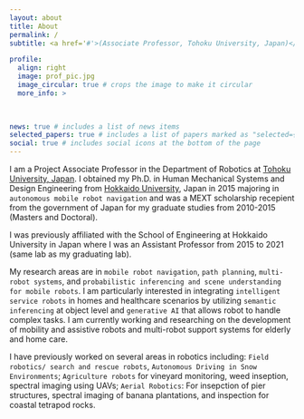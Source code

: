 ```yaml
---
layout: about
title: About
permalink: /
subtitle: <a href='#'>(Associate Professor, Tohoku University, Japan)</a>. 

profile:
  align: right
  image: prof_pic.jpg
  image_circular: true # crops the image to make it circular
  more_info: >
       
    

news: true # includes a list of news items
selected_papers: true # includes a list of papers marked as "selected={true}"
social: true # includes social icons at the bottom of the page
---
```


I am a Project Associate Professor in the Department of Robotics at [Tohoku University, Japan](https://www.tohoku.ac.jp/en/). I obtained my Ph.D. in Human Mechanical Systems and Design Engineering from [Hokkaido University](https://www.global.hokudai.ac.jp/), Japan in 2015 majoring in `autonomous mobile robot navigation` and was a MEXT scholarship recepient from the government of Japan for my graduate studies from 2010-2015 (Masters and Doctoral). 

I was previously affiliated with the School of Engineering at Hokkaido University in Japan where I was an Assistant Professor from 2015 to 2021 (same lab as my graduating lab).  

My research areas are in `mobile robot navigation`, `path planning`, `multi-robot systems`, and `probabilistic inferencing and scene understanding for mobile robots`. I am particularly interested in integrating `intelligent service robots` in homes and healthcare scenarios by utilizing `semantic inferencing` at object level and `generative AI` that allows robot to handle complex tasks. I am currently working and researching on the development of mobility and assistive robots and multi-robot support systems for elderly and home care.  

I have previously worked on several areas in robotics including: `Field robotics/ search and rescue robots`,  `Autonomous Driving in Snow Environments`; `Agriculture robots` for vineyard monitoring, weed inseption, spectral imaging using UAVs; `Aerial Robotics`: For insepction of pier structures, spectral imaging of banana plantations, and inspection for coastal tetrapod rocks. 

